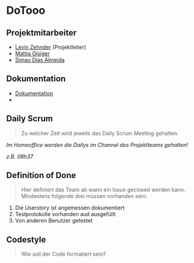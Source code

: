 # DoTooo

## Projektmitarbeiter

* [Levin Zehnder](https://git.bbcag.ch/bzehnl) (Projektleiter)
* [Mattia Gisiger](https://git.bbcag.ch/bgisim)
* [Simao Dias Almeida](https://git.bbcag.ch//bdiass)

## Dokumentation

* [Dokumentation](docs/documentation.md)
* 

## Daily Scrum
> Zu welcher Zeit wird jeweils das Daily Scrum Meeting gehalten.

*Im Homeoffice werden die Dailys im Channel des Projektteams gehalten!*

*z.B. 08h37*

## Definition of Done

> Hier definiert das Team ab wann ein Issue geclosed werden kann.  
> Mindestens folgende drei müssen vorhanden sein:

1. Die Userstory ist angemessen dokumentiert
2. Testprotokolle vorhanden aud ausgefüllt
3. Von anderen Benutzer getestet

## Codestyle
> Wie soll der Code formatiert sein?
